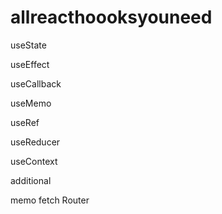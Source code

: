 # allreacthoooksyouneed

useState

useEffect

useCallback

useMemo

useRef

useReducer

useContext


additional

memo
fetch
Router

